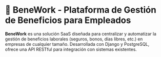 # 🚀 BeneWork - Plataforma de Gestión de Beneficios para Empleados

**BeneWork** es una solución SaaS diseñada para centralizar y automatizar la gestión de beneficios laborales (seguros, bonos, días libres, etc.) en empresas de cualquier tamaño. Desarrollada con Django y PostgreSQL, ofrece una API RESTful para integración con sistemas existentes.
